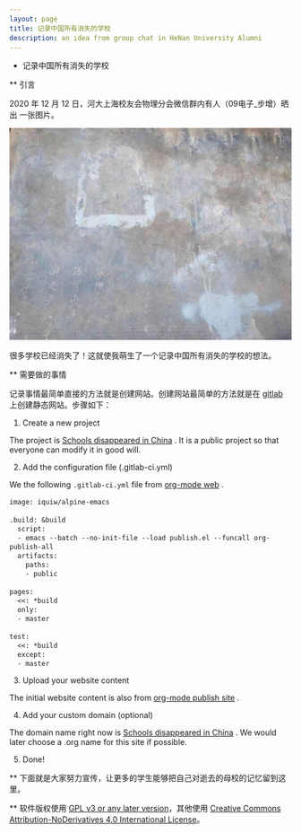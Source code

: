 ```yaml
---
layout: page
title: 记录中国所有消失的学校
description: an idea from group chat in HeNan University Alumni
---
```



* 记录中国所有消失的学校

** 引言

2020 年 12 月 12 日，河大上海校友会物理分会微信群内有人（09电子_步增）晒出
一张图片。

![石碑](../../assets/pics/old-school.jpg)

很多学校已经消失了！这就使我萌生了一个记录中国所有消失的学校的想法。

** 需要做的事情

记录事情最简单直接的方法就是创建网站。创建网站最简单的方法就是在 [gitlab](www.gitlab.com)
上创建静态网站。步骤如下：

1. Create a new project

The project is [Schools disappeared in China](https://gitlab.com/schools-disappeared-in-china/webpages) .
It is a public project so that everyone can modify it in good will.

2. Add the configuration file (.gitlab-ci.yml)

We the following `.gitlab-ci.yml` file from [org-mode web](https://gitlab.com/pages/org-mode) .

```
image: iquiw/alpine-emacs

.build: &build
  script:
  - emacs --batch --no-init-file --load publish.el --funcall org-publish-all
  artifacts:
    paths:
    - public

pages:
  <<: *build
  only:
  - master

test:
  <<: *build
  except:
  - master
```

3. Upload your website content

The initial website content is also from [org-mode publish site](https://gitlab.com/pages/org-mode) .

4. Add your custom domain (optional)

The domain name right now is [Schools disappeared in China](https://schools-disappeared-in-china.gitlab.io/webpages/) .
We would later choose a .org name for this site if possible.

5. Done!

** 下面就是大家努力宣传，让更多的学生能够把自己对逝去的母校的记忆留到这里。

** 软件版权使用 [GPL v3 or any later version](https://www.gnu.org/licenses/gpl-3.0.txt)，其他使用 [Creative Commons Attribution-NoDerivatives 4.0 International License](http://creativecommons.org/licenses/by-nd/4.0/)。